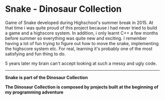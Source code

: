 # Snake - Dinosaur Collection
Game of Snake developed during Highschool's summer break in 2015. At that time i was quite proud of this project because i had never tried to build a game and a highscore system. In addition, i only learnt C++ a few months before summer so everything was quite new and exciting. I remember having a lot of fun trying to figure out how to move the snake, implementing the highscore system etc. For real, learning it's probably one of the most satisfying and fun thing to do.

5 years later my brain can't accept looking at such a messy and ugly code.




------------------------------------------------------------------------------------
**Snake is part of the Dinosaur Collection**

**The Dinosaur Collection is composed by projects built at the beginning of my programming adventure**
